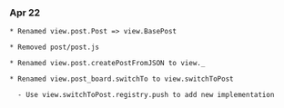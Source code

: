 ### Apr 22

    * Renamed view.post.Post => view.BasePost

    * Removed post/post.js

    * Renamed view.post.createPostFromJSON to view._

    * Renamed view.post_board.switchTo to view.switchToPost

      - Use view.switchToPost.registry.push to add new implementation

